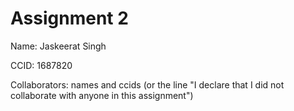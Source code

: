 # Assignment 2

Name: Jaskeerat Singh

CCID: 1687820

Collaborators: names and ccids (or the line "I declare that I did not collaborate with anyone in this assignment")
